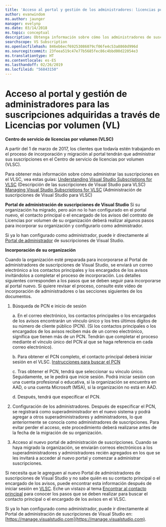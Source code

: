 ```yaml
---
title: 'Acceso al portal y gestión de los administradores: licencias por volumen | Microsoft Docs'
author: evanwindom
ms.author: jaunger
manager: evelynp
ms.date: 03/14/2018
ms.topic: conceptual
description: Obtenga información sobre cómo los administradores de suscripciones pueden tener acceso al portal de administración y administrar las suscripciones adquiridas a través de Licencias por volumen (VL)
searchscope: VS Subscription
ms.openlocfilehash: 846eb6ecf69253086079cf06fe4c53a8860d996d
ms.sourcegitcommit: 23feea519c47e77b5685fec86c4bbd00d22054e3
ms.translationtype: HT
ms.contentlocale: es-ES
ms.lasthandoff: 02/26/2019
ms.locfileid: "56843150"
---
```

# <a name="accessing-the-portal-and-managing-administrators---for-subscriptions-acquired-through-volume-licensing-vl"></a>Acceso al portal y gestión de administradores para las suscripciones adquiridas a través de Licencias por volumen (VL)

**Centro de servicio de licencias por volumen (VLSC)**

A partir del 1 de marzo de 2017, los clientes que todavía estén trabajando en el proceso de incorporación y migración al portal tendrán que administrar sus suscripciones en el Centro de servicio de licencias por volumen (VLSC).

Para obtener más información sobre cómo administrar las suscripciones en el VLSC, vea estas guías: [Understanding Visual Studio Subscriptions for VLSC](https://visualstudio.microsoft.com/wp-content/uploads/2016/11/Understanding-Visual-Studio-Subscriptions-Administration-Guide-for-VLSC.pdf) (Descripción de las suscripciones de Visual Studio para VLSC)
[Managing Visual Studio Subscriptions for VLSC](https://visualstudio.microsoft.com/wp-content/uploads/2016/11/Managing-Visual-Studio-Subscriptions-Administration-Guide-for-VLSC.pdf) (Administración de suscripciones de Visual Studio para VLSC)

**Portal de administración de suscripciones de Visual Studio** Si su organización ha migrado, pero aún no lo han configurado en el portal nuevo, el contacto principal o el encargado de los avisos del contrato de Licencias por volumen de su organización deberá realizar algunos pasos para incorporar su organización y configurarlo como administrador.

Si ya lo han configurado como administrador, puede ir directamente al [Portal de administrador](https://manage.visualstudio.com/) de suscripciones de Visual Studio.

**Incorporación de su organización**

Cuando la organización esté preparada para incorporarse al Portal de administradores de suscripciones de Visual Studio, se enviará un correo electrónico a los contactos principales y los encargados de los avisos invitándolos a completar el proceso de incorporación. Los detalles siguientes corresponden a los pasos que se deben seguir para incorporarse al portal nuevo. Si quiere revisar el proceso, consulte este vídeo de incorporación de administradores o las secciones siguientes de los documentos.

1.  Búsqueda de PCN e inicio de sesión

     a. En el correo electrónico, los contactos principales o los encargados de los avisos encontrarán un vínculo único y los tres últimos dígitos de su número de cliente público (PCN).  (Si los contactos principales o los encargados de los avisos reciben más de un correo electrónico, significa que tienen más de un PCN. Tendrán que completar el proceso mediante el vínculo único del PCN al que se haga referencia en cada correo electrónico).

     b. Para obtener el PCN completo, el contacto principal deberá iniciar sesión en el VLSC. [Instrucciones para buscar el PCN](find-pcn.md)

     c. Tras obtener el PCN, tendrá que seleccionar su vínculo único. Seguidamente, se le pedirá que inicie sesión. Podrá iniciar sesión con una cuenta profesional o educativa, si la organización se encuentra en AAD, o una cuenta Microsoft (MSA), si la organización no está en AAD.

     d. Después, tendrá que especificar el PCN.

2.  Configuración de los administradores.  Después de especificar el PCN, se registrará como superadministrador en el nuevo sistema y podrá agregar a otros superadministradores y administradores, lo que anteriormente se conocía como administradores de suscripciones. Para evitar perder el acceso, este procedimiento deberá realizarse antes de la fecha de la migración de su organización.

3.  Acceso al nuevo portal de administración de suscripciones. Cuando se haya migrado la organización, se enviarán correos electrónicos a los superadministradores y administradores recién agregados en los que se les invitará a acceder al nuevo portal y comenzar a administrar suscripciones.

Si necesita que le agreguen al nuevo Portal de administradores de suscripciones de Visual Studio y no sabe quién es su contacto principal o el encargado de los avisos, puede encontrar esta información después de iniciar sesión en [VLSC](https://www.microsoft.com/Licensing/servicecenter/default.aspx). Eche un vistazo al tema [Encontrar al contacto principal](find-primary-contact.md) para conocer los pasos que se deben realizar para buscar el contacto principal o el encargado de los avisos en el VLSC.

Si ya lo han configurado como administrador, puede ir directamente al Portal de administración de suscripciones de Visual Studio en: [https://manage.visualstudio.com](https://manage.visualstudio.com).
